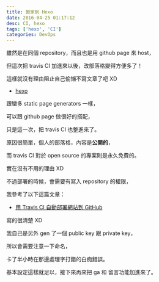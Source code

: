 ```yaml
---
title: 搬家到 Hexo
date: 2016-04-25 01:17:12
desc: CI, hexo
tags: ['hexo', 'CI']
categories: DevOps
---
```


雖然是在同個 repository，而且也是用 github page 來 host，

但這次把 travis CI 加進來以後，改部落格變得方便多了！

這樣就沒有理由阻止自己偷懶不寫文章了吧 XD

<!--more-->

- [hexo](https://hexo.io/)

跟蠻多 static page generators 一樣，

可以跟 github page 做很好的搭配，

只是這一次，把 travis CI 也整進來了。

原因很簡單，個人的部落格，內容是**公開的**，

而 travis CI 對於 open source 的專案則是永久免費的。

實在沒有不用的理由 XD


不過部署的時候，會需要有寫入 repository 的權限，

我參考了以下這篇文章：

- [用 Travis CI 自動部署網站到 GitHub](https://zespia.tw/blog/2015/01/21/continuous-deployment-to-github-with-travis/)

寫的很清楚 XD

我自己是另外 gen 了一個 public key 跟 private key，

所以會需要注意一下命名，

卡了半小時在那邊處理字打錯的白痴錯誤。

基本設定這樣就足以，接下來再來把 ga 和 留言功能加進來了。